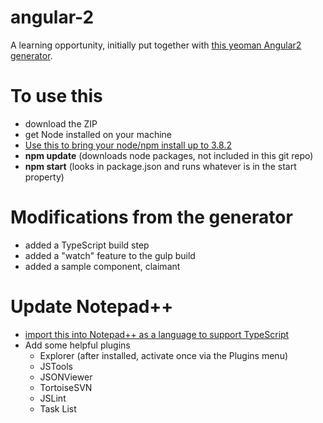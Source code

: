 # angular-2
A learning opportunity, initially put together with [this yeoman Angular2 generator](https://github.com/swirlycheetah/generator-angular2).

# To use this
* download the ZIP
* get Node installed on your machine
* [Use this to bring your node/npm install up to 3.8.2](https://github.com/felixrieseberg/npm-windows-upgrade)
* **npm update** (downloads node packages, not included in this git repo)
* **npm start** (looks in package.json and runs whatever is in the start property)

# Modifications from the generator
* added a TypeScript build step
* added a "watch" feature to the gulp build
* added a sample component, claimant

# Update Notepad++
* [import this into Notepad++ as a language to support TypeScript](https://github.com/kylos101/angular2-firstcut/blob/master/tools/notepad%2B%2B/TypeScript-UserDefinedLanguage.xml)
* Add some helpful plugins
  * Explorer (after installed, activate once via the Plugins menu)
  * JSTools
  * JSONViewer
  * TortoiseSVN
  * JSLint
  * Task List